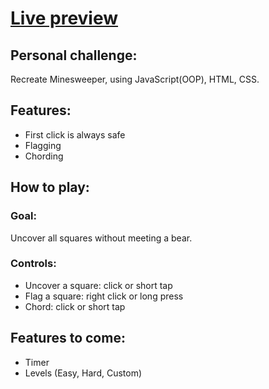# <a href="https://birds-chirping.github.io/bear-sweeper/">Live preview</a>

## Personal challenge: 
Recreate Minesweeper, using JavaScript(OOP), HTML, CSS.

## Features:
  - First click is always safe
  - Flagging
  - Chording
  
## How to play:
### Goal: 
Uncover all squares without meeting a bear.
### Controls:
  - Uncover a square: click or short tap
  - Flag a square: right click or long press
  - Chord: click or short tap
  
## Features to come:
  - Timer
  - Levels (Easy, Hard, Custom)
  
